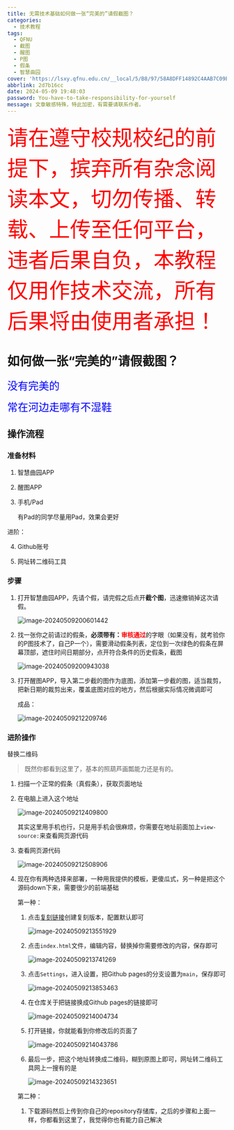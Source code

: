 ```yaml
---
title: 无需技术基础如何做一张“完美的”请假截图？
categories:
  - 技术教程
tags:
  - QFNU
  - 截图
  - 醒图
  - P图
  - 假条
  - 智慧曲园
cover: 'https://lsxy.qfnu.edu.cn/__local/5/B8/97/58A8DFF14892C4AAB7C09E8E19B_5031F112_F28B.png'
abbrlink: 2d7b16cc
date: 2024-05-09 19:48:03
password: You-have-to-take-responsibility-for-yourself
message: 文章敏感特殊，特此加密，有需要请联系作者。
---
```


<font color="red" size="8">请在遵守校规校纪的前提下，摈弃所有杂念阅读本文，切勿传播、转载、上传至任何平台，违者后果自负，本教程仅用作技术交流，所有后果将由使用者承担！</font>

# 如何做一张“完美的”请假截图？

<font color="blue" size="5">没有完美的</font>

<font color="blue" size="5">常在河边走哪有不湿鞋</font>

## 操作流程

### 准备材料

1. 智慧曲园APP

2. 醒图APP

3. 手机/Pad
  
   有Pad的同学尽量用Pad，效果会更好

进阶：

4. Github账号

5. 网址转二维码工具

### 步骤

1. 打开智慧曲园APP，先请个假，请完假之后点开**截个图**，迅速撤销掉这次请假。

    ![image-20240509200601442](../img/you_also_need_to_study/image-20240509200601442.png)

2. 找一张你之前请过的假条，<strong>必须带有：<font color="red">审核通过</font></strong>的字眼（如果没有，就考验你的P图技术了，自己P一个），需要滑动假条列表，定位到一次绿色的假条在屏幕顶部，遮住时间日期部分，点开符合条件的历史假条，截图

    ![image-20240509200943038](../img/you_also_need_to_study/image-20240509200943038.png)

3. 打开醒图APP，导入第二步截的图作为底图，添加第一步截的图，适当裁剪，把新日期的裁剪出来，覆盖底图对应的地方，然后根据实际情况微调即可

    成品：

    ![image-20240509212209746](../img/you_also_need_to_study/image-20240509212209746.png)

### 进阶操作

替换二维码

> 既然你都看到这里了，基本的照葫芦画瓢能力还是有的。

1. 扫描一个正常的假条（真假条），获取页面地址

2. 在电脑上进入这个地址

   ![image-20240509212409800](../img/you_also_need_to_study/image-20240509212409800.png)

    其实这里用手机也行，只是用手机会很麻烦，你需要在地址前面加上`view-source:`来查看网页源代码

3. 查看网页源代码

    ![image-20240509212508906](../img/you_also_need_to_study/image-20240509212508906.png)

4. 现在你有两种选择来部署，一种用我提供的模板，更傻瓜式，另一种是把这个源码down下来，需要很少的前端基础

   第一种：

    1. 点击[复刻链接](https://github.com/W1ndys/QFNU-out-class/fork)创建复刻版本，配置默认即可

        ![image-20240509213551929](../img/you_also_need_to_study/image-20240509213551929.png)

    2. 点击`index.html`文件，编辑内容，替换掉你需要修改的内容，保存即可

        ![image-20240509213741269](../img/you_also_need_to_study/image-20240509213741269.png)

    3. 点击`Settings`，进入设置，把Github pages的分支设置为`main`，保存即可

        ![image-20240509213853463](../img/you_also_need_to_study/image-20240509213853463.png)

    4. 在仓库关于把链接换成Github pages的链接即可

        ![image-20240509214004734](../img/you_also_need_to_study/image-20240509214004734.png)

    5. 打开链接，你就能看到你修改后的页面了

        ![image-20240509214043786](../img/you_also_need_to_study/image-20240509214043786.png)

    6. 最后一步，把这个地址转换成二维码，糊到原图上即可，网址转二维码工具网上一搜有的是

        ![image-20240509214323651](../img/you_also_need_to_study/image-20240509214323651.png)

   第二种：

    1. 下载源码然后上传到你自己的repository存储库，之后的步骤和上面一样，你都看到这里了，我觉得你也有能力自己解决

